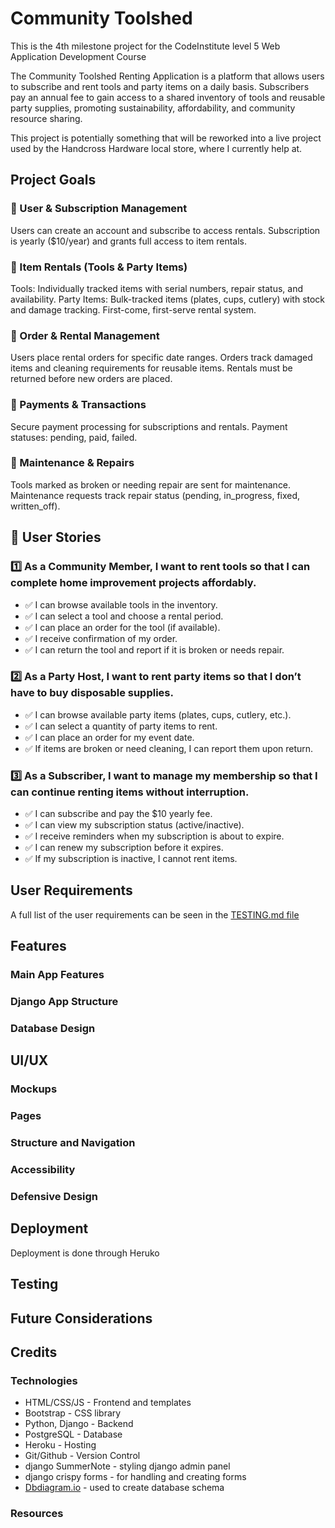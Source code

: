 # Community Toolshed

This is the 4th milestone project for the CodeInstitute level 5 Web Application Development Course

The Community Toolshed Renting Application is a platform that allows users to subscribe and rent tools and party items on a daily basis. Subscribers pay an annual fee to gain access to a shared inventory of tools and reusable party supplies, promoting sustainability, affordability, and community resource sharing.

This project is potentially something that will be reworked into a live project used by the Handcross Hardware local store, where I currently help at.

## Project Goals

### 🔹 User & Subscription Management
Users can create an account and subscribe to access rentals.
Subscription is yearly ($10/year) and grants full access to item rentals.

### 🔹 Item Rentals (Tools & Party Items)
Tools: Individually tracked items with serial numbers, repair status, and availability.
Party Items: Bulk-tracked items (plates, cups, cutlery) with stock and damage tracking.
First-come, first-serve rental system.

### 🔹 Order & Rental Management
Users place rental orders for specific date ranges.
Orders track damaged items and cleaning requirements for reusable items.
Rentals must be returned before new orders are placed.

### 🔹 Payments & Transactions
Secure payment processing for subscriptions and rentals.
Payment statuses: pending, paid, failed.

### 🔹 Maintenance & Repairs
Tools marked as broken or needing repair are sent for maintenance.
Maintenance requests track repair status (pending, in_progress, fixed, written_off).

## 📖 User Stories

### 1️⃣ As a Community Member, I want to rent tools so that I can complete home improvement projects affordably.

- ✅ I can browse available tools in the inventory.
- ✅ I can select a tool and choose a rental period.
- ✅ I can place an order for the tool (if available).
- ✅ I receive confirmation of my order.
- ✅ I can return the tool and report if it is broken or needs repair.

### 2️⃣ As a Party Host, I want to rent party items so that I don’t have to buy disposable supplies.

- ✅ I can browse available party items (plates, cups, cutlery, etc.).
- ✅ I can select a quantity of party items to rent.
- ✅ I can place an order for my event date.
- ✅ If items are broken or need cleaning, I can report them upon return.

### 3️⃣ As a Subscriber, I want to manage my membership so that I can continue renting items without interruption.

- ✅ I can subscribe and pay the $10 yearly fee.
- ✅ I can view my subscription status (active/inactive).
- ✅ I receive reminders when my subscription is about to expire.
- ✅ I can renew my subscription before it expires.
- ✅ If my subscription is inactive, I cannot rent items.

## User Requirements

A full list of the user requirements can be seen in the [TESTING.md file](/TESTING.md) 

## Features

### Main App Features

### Django App Structure 

### Database Design 

## UI/UX

### Mockups 

### Pages

### Structure and Navigation 

### Accessibility 

### Defensive Design 

## Deployment

Deployment is done through Heruko

## Testing

## Future Considerations

## Credits 

### Technologies

- HTML/CSS/JS - Frontend and templates
- Bootstrap - CSS library
- Python, Django - Backend 
- PostgreSQL - Database
- Heroku - Hosting
- Git/Github - Version Control
- django SummerNote - styling django admin panel
- django crispy forms - for handling and creating forms
- [Dbdiagram.io](https://dbdiagram.io/d) - used to create database schema

### Resources